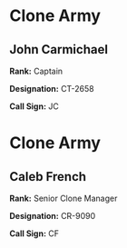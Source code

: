 # Clone Army

## John Carmichael

**Rank:** Captain

**Designation:** CT-2658

**Call Sign:** JC

# Clone Army

## Caleb French

**Rank:** Senior Clone Manager

**Designation:** CR-9090

**Call Sign:** CF
